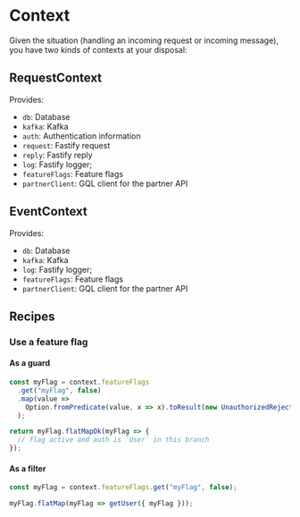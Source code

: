 # Context

Given the situation (handling an incoming request or incoming message), you have two kinds of contexts at your disposal:

## RequestContext

Provides:

- `db`: Database
- `kafka`: Kafka
- `auth`: Authentication information
- `request`: Fastify request
- `reply`: Fastify reply
- `log`: Fastify logger;
- `featureFlags`: Feature flags
- `partnerClient`: GQL client for the partner API

## EventContext

Provides:

- `db`: Database
- `kafka`: Kafka
- `log`: Fastify logger;
- `featureFlags`: Feature flags
- `partnerClient`: GQL client for the partner API

## Recipes

### Use a feature flag

#### As a guard

```ts
const myFlag = context.featureFlags
  .get("myFlag", false)
  .map(value =>
    Option.fromPredicate(value, x => x).toResult(new UnauthorizedRejection()),
  );

return myFlag.flatMapOk(myFlag => {
  // flag active and auth is `User` in this branch
});
```

#### As a filter

```ts
const myFlag = context.featureFlags.get("myFlag", false);

myFlag.flatMap(myFlag => getUser({ myFlag }));
```
